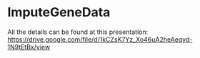 # ImputeGeneData

All the details can be found at this presentation: https://drive.google.com/file/d/1kCZsK7Yz_Xo46uA2heAeqyd-1N9tEtBx/view
